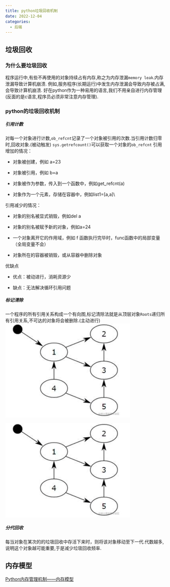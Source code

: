 ```yaml
---
title: python垃圾回收机制
date: 2022-12-04
categories:
  - 后端
---
```


## 垃圾回收

### 为什么要垃圾回收

程序运行中,有些不再使用的对象持续占有内存,称之为内存泄漏`memory leak`.内存泄漏导致计算机崩溃.
例如,服务程序(长期运行)中发生内存泄漏会导致内存被占满,会导致计算机崩溃.
好在python作为一种易用的语言,我们不用亲自进行内存管理(反面的是c语言,程序员必须非常注意内存管理).

### python的垃圾回收机制

##### 引用计数

对每一个对象进行计数,`ob_refcnt`记录了一个对象被引用的次数.当引用计数归零时,回收对象.(被动触发)
`sys.getrefcount()`可以获取一个对象的`ob_refcnt`
引用增加的情况：

- 对象被创建，例如 a=23

- 对象被引用，例如 b=a

- 对象被作为参数，传入到一个函数中，例如get\_refcnt(a)

- 对象作为一个元素，存储在容器中，例如list1=\[a,a\]\\

引用减少的情况：

- 对象的别名被显式销毁，例如del a

- 对象的别名被赋予新的对象，例如a=24

- 一个对象离开它的作用域，例如 f 函数执行完毕时，func函数中的局部变量（全局变量不会）

- 对象所在的容器被销毁，或从容器中删除对象

优缺点

- 优点：被动进行，消耗资源少

- 缺点：无法解决循环引用问题

##### 标记清除

一个程序的所有引用关系构成一个有向图,标记清除法就是从顶层对象`Roots`递归所有引用关系,不可达的对象将会被删除.(主动进行)
![](images/12021837.png)

![](images/12021837.png)

##### 分代回收

每当对象在某次的的垃圾回收中存活下来时，则将该对象移动至下一代.代数越多,说明这个对象越可能重要,于是减少垃圾回收频率.

## 内存模型

[Python内存管理机制——内存模型](https://binglau7.github.io/2017/01/23/Python%E5%86%85%E5%AD%98%E7%AE%A1%E7%90%86%E6%9C%BA%E5%88%B6%E2%80%94%E2%80%94%E5%86%85%E5%AD%98%E6%A8%A1%E5%9E%8B/)
